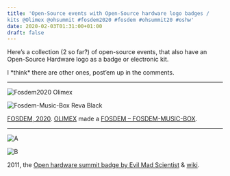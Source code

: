 ```yaml
---
title: 'Open-Source events with Open-Source hardware logo badges /
kits @Olimex @ohsummit #fosdem2020 #fosdem #ohsummit20 #oshw'
date: 2020-02-03T01:31:00+01:00
draft: false
---
```


Here’s a collection (2 so far?) of open-source events, that also have an Open-Source Hardware logo as a badge or electronic kit.

I \*think\* there are other ones, post’em up in the comments.

* * *

![Fosdem2020 Olimex](https://cdn-blog.adafruit.com/uploads/2020/02/fosdem2020_olimex.jpg)

![Fosdem-Music-Box Reva Black](https://cdn-blog.adafruit.com/uploads/2020/02/fosdem-music-box_reva_black.jpg)

[FOSDEM, 2020](https://fosdem.org/2020/). [OLIMEX](https://olimex.wordpress.com/2020/01/29/fosdem-2020-bruxelles-1-2-of-february-oshw-room-and-soldering-workshops/) made a [FOSDEM – FOSDEM-MUSIC-BOX](https://www.olimex.com/Products/Soldering-Kits/FOSDEM-MUSIC-BOX/open-source-hardware).

* * *

![A](https://cdn-blog.adafruit.com/uploads/2020/02/A.jpg)

![B](https://cdn-blog.adafruit.com/uploads/2020/02/B.jpg)

2011, the [Open hardware summit badge by Evil Mad Scientist](https://www.evilmadscientist.com/2011/open-hardware-summit-badge/) & [wiki](https://wiki.evilmadscientist.com/OHS2011).